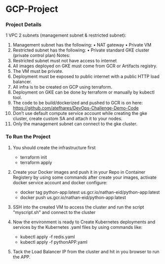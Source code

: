 # GCP-Project

### Project Details
1 VPC
2 subnets (management subnet & restricted subnet):
1. Management subnet has the following:
  • NAT gateway
  • Private VM
2. Restricted subnet has the following:
  • Private standard GKE cluster (private control plan)
Notes:
1. Restricted subnet must not have access to internet
2. All images deployed on GKE must come from GCR or Artifacts registry.
3. The VM must be private.
4. Deployment must be exposed to public internet with a public HTTP load balancer.
5. All infra is to be created on GCP using terraform.
6. Deployment on GKE can be done by terraform or manually by kubectl tool.
7. The code to be build/dockerized and pushed to GCR is on here:
https://github.com/atefhares/DevOps-Challenge-Demo-Code
8. Don’t use default compute service account while creating the gke cluster, create
custom SA and attach it to your nodes.
9. Only the management subnet can connect to the gke cluster.


### To Run the Project

1. You should create the infrastructure first
    - terraform init
    - terraform apply

2. Create your Docker images and push it in your Repo in Container Registery by using some commands after create your images, activate docker service account and docker configure:
    - docker tag python-app:latest us.gcr.io/nathan-eid/python-app:latest
    - docker push us.gcr.io/nathan-eid/python-app:latest

3. SSH into the created VM to access the cluster and run the script "myscript.sh" and connect to the cluster

4. Now the environment is ready to Create Kubernetes deployments and services by the Kubernetes .yaml files by using commands like:
    - kubectl apply -f redis.yaml
    - kubectl apply -f pythonAPP.yaml

5. Tack the Load Balancer IP from the cluster and hit in you browser to run the APP.